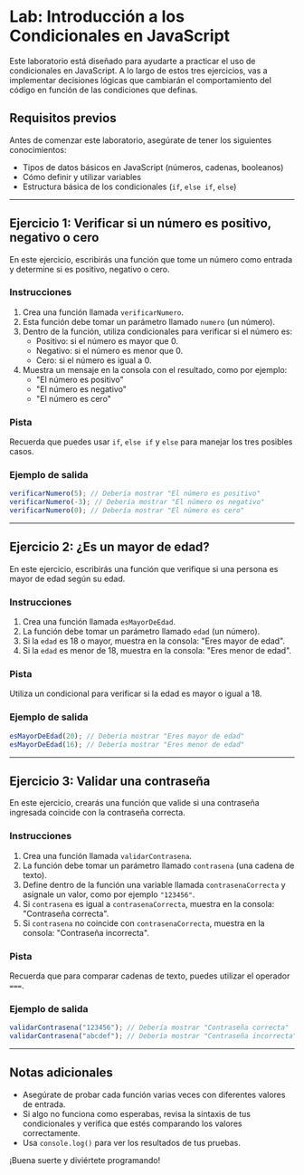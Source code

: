 # Lab: Introducción a los Condicionales en JavaScript

Este laboratorio está diseñado para ayudarte a practicar el uso de condicionales en JavaScript. A lo largo de estos tres ejercicios, vas a implementar decisiones lógicas que cambiarán el comportamiento del código en función de las condiciones que definas.

## Requisitos previos

Antes de comenzar este laboratorio, asegúrate de tener los siguientes conocimientos:

- Tipos de datos básicos en JavaScript (números, cadenas, booleanos)
- Cómo definir y utilizar variables
- Estructura básica de los condicionales (`if`, `else if`, `else`)

---

## Ejercicio 1: Verificar si un número es positivo, negativo o cero

En este ejercicio, escribirás una función que tome un número como entrada y determine si es positivo, negativo o cero.

### Instrucciones

1. Crea una función llamada `verificarNumero`.
2. Esta función debe tomar un parámetro llamado `numero` (un número).
3. Dentro de la función, utiliza condicionales para verificar si el número es:
   - Positivo: si el número es mayor que 0.
   - Negativo: si el número es menor que 0.
   - Cero: si el número es igual a 0.
4. Muestra un mensaje en la consola con el resultado, como por ejemplo:
   - "El número es positivo"
   - "El número es negativo"
   - "El número es cero"

### Pista

Recuerda que puedes usar `if`, `else if` y `else` para manejar los tres posibles casos.

### Ejemplo de salida

```javascript
verificarNumero(5); // Debería mostrar "El número es positivo"
verificarNumero(-3); // Debería mostrar "El número es negativo"
verificarNumero(0); // Debería mostrar "El número es cero"
```

---

## Ejercicio 2: ¿Es un mayor de edad?

En este ejercicio, escribirás una función que verifique si una persona es mayor de edad según su edad.

### Instrucciones

1. Crea una función llamada `esMayorDeEdad`.
2. La función debe tomar un parámetro llamado `edad` (un número).
3. Si la `edad` es 18 o mayor, muestra en la consola: "Eres mayor de edad".
4. Si la `edad` es menor de 18, muestra en la consola: "Eres menor de edad".

### Pista

Utiliza un condicional para verificar si la edad es mayor o igual a 18.

### Ejemplo de salida

```javascript
esMayorDeEdad(20); // Debería mostrar "Eres mayor de edad"
esMayorDeEdad(16); // Debería mostrar "Eres menor de edad"
```

---

## Ejercicio 3: Validar una contraseña

En este ejercicio, crearás una función que valide si una contraseña ingresada coincide con la contraseña correcta.

### Instrucciones

1. Crea una función llamada `validarContrasena`.
2. La función debe tomar un parámetro llamado `contrasena` (una cadena de texto).
3. Define dentro de la función una variable llamada `contrasenaCorrecta` y asígnale un valor, como por ejemplo `"123456"`.
4. Si `contrasena` es igual a `contrasenaCorrecta`, muestra en la consola: "Contraseña correcta".
5. Si `contrasena` no coincide con `contrasenaCorrecta`, muestra en la consola: "Contraseña incorrecta".

### Pista

Recuerda que para comparar cadenas de texto, puedes utilizar el operador `===`.

### Ejemplo de salida

```javascript
validarContrasena("123456"); // Debería mostrar "Contraseña correcta"
validarContrasena("abcdef"); // Debería mostrar "Contraseña incorrecta"
```

---

## Notas adicionales

- Asegúrate de probar cada función varias veces con diferentes valores de entrada.
- Si algo no funciona como esperabas, revisa la sintaxis de tus condicionales y verifica que estés comparando los valores correctamente.
- Usa `console.log()` para ver los resultados de tus pruebas.

¡Buena suerte y diviértete programando!
